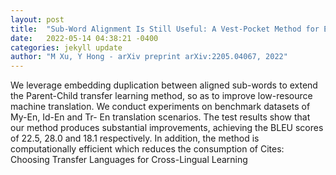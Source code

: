 ```yaml
---
layout: post
title:  "Sub-Word Alignment Is Still Useful: A Vest-Pocket Method for Enhancing Low-Resource Machine Translation"
date:   2022-05-14 04:38:21 -0400
categories: jekyll update
author: "M Xu, Y Hong - arXiv preprint arXiv:2205.04067, 2022"
---
```

We leverage embedding duplication between aligned sub-words to extend the Parent-Child transfer learning method, so as to improve low-resource machine translation. We conduct experiments on benchmark datasets of My-En, Id-En and Tr- En translation scenarios. The test results show that our method produces substantial improvements, achieving the BLEU scores of 22.5, 28.0 and 18.1 respectively. In addition, the method is computationally efficient which reduces the consumption of Cites: Choosing Transfer Languages for Cross-Lingual Learning